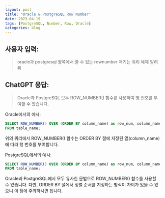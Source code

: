 ```yaml
---
layout: post
title: "Oracle & PostgreSQL Row Number"
date: 2023-04-19
tags: [PostgreSQL, Number, Row, Oracle]
categories: blog
---
```


## 사용자 입력:
> oracle과 postgresql 양쪽에서 쓸 수 있는 rownumber 매기는 쿼리 예제 알려줘

## ChatGPT 응답:
> Oracle과 PostgreSQL 모두 ROW_NUMBER() 함수를 사용하여 행 번호를 부여할 수 있습니다.

Oracle에서의 예시:

```sql
SELECT ROW_NUMBER() OVER (ORDER BY column_name) as row_num, column_name
FROM table_name;
```

위의 쿼리에서 ROW_NUMBER() 함수는 ORDER BY 절에 지정된 열(column_name)에 따라 행 번호를 부여합니다.

PostgreSQL에서의 예시:

```sql
SELECT ROW_NUMBER() OVER (ORDER BY column_name) as row_num, column_name
FROM table_name;
```

Oracle과 PostgreSQL에서 모두 유사한 문법으로 ROW_NUMBER() 함수를 사용할 수 있습니다. 다만, ORDER BY 절에서 정렬 순서를 지정하는 방식이 차이가 있을 수 있으니 이 점에 주의하시면 됩니다.

